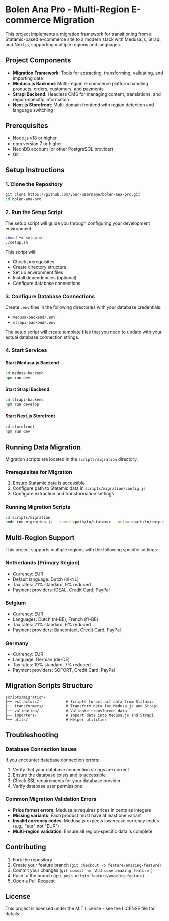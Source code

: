 # Bolen Ana Pro - Multi-Region E-commerce Migration

This project implements a migration framework for transitioning from a Statamic-based e-commerce site to a modern stack with Medusa.js, Strapi, and Next.js, supporting multiple regions and languages.

## Project Components

- **Migration Framework**: Tools for extracting, transforming, validating, and importing data
- **Medusa.js Backend**: Multi-region e-commerce platform handling products, orders, customers, and payments
- **Strapi Backend**: Headless CMS for managing content, translations, and region-specific information 
- **Next.js Storefront**: Multi-domain frontend with region detection and language switching

## Prerequisites

- Node.js v18 or higher
- npm version 7 or higher
- NeonDB account (or other PostgreSQL provider)
- Git

## Setup Instructions

### 1. Clone the Repository

```bash
git clone https://github.com/your-username/bolen-ana-pro.git
cd bolen-ana-pro
```

### 2. Run the Setup Script

The setup script will guide you through configuring your development environment:

```bash
chmod +x setup.sh
./setup.sh
```

This script will:
- Check prerequisites
- Create directory structure
- Set up environment files
- Install dependencies (optional)
- Configure database connections

### 3. Configure Database Connections

Create `.env` files in the following directories with your database credentials:

- `medusa-backend/.env`
- `strapi-backend/.env`

The setup script will create template files that you need to update with your actual database connection strings.

### 4. Start Services

#### Start Medusa.js Backend

```bash
cd medusa-backend
npm run dev
```

#### Start Strapi Backend

```bash
cd strapi-backend
npm run develop
```

#### Start Next.js Storefront

```bash
cd storefront
npm run dev
```

## Running Data Migration

Migration scripts are located in the `scripts/migration` directory.

### Prerequisites for Migration

1. Ensure Statamic data is accessible
2. Configure path to Statamic data in `scripts/migration/config.js`
3. Configure extraction and transformation settings

### Running Migration Scripts

```bash
cd scripts/migration
node run-migration.js --source=path/to/statamic --output=path/to/output --validate=true
```

## Multi-Region Support

This project supports multiple regions with the following specific settings:

### Netherlands (Primary Region)
- Currency: EUR
- Default language: Dutch (nl-NL)
- Tax rates: 21% standard, 9% reduced
- Payment providers: iDEAL, Credit Card, PayPal

### Belgium
- Currency: EUR
- Languages: Dutch (nl-BE), French (fr-BE)
- Tax rates: 21% standard, 6% reduced
- Payment providers: Bancontact, Credit Card, PayPal

### Germany
- Currency: EUR
- Language: German (de-DE)
- Tax rates: 19% standard, 7% reduced
- Payment providers: SOFORT, Credit Card, PayPal

## Migration Scripts Structure

```
scripts/migration/
├── extractors/            # Scripts to extract data from Statamic
├── transformers/          # Transform data for Medusa.js and Strapi
├── validation/            # Validate transformed data
├── importers/             # Import data into Medusa.js and Strapi
└── utils/                 # Helper utilities
```

## Troubleshooting

### Database Connection Issues

If you encounter database connection errors:

1. Verify that your database connection strings are correct
2. Ensure the database exists and is accessible
3. Check SSL requirements for your database provider
4. Verify database user permissions

### Common Migration Validation Errors

- **Price format errors**: Medusa.js requires prices in cents as integers
- **Missing variants**: Each product must have at least one variant
- **Invalid currency codes**: Medusa.js expects lowercase currency codes (e.g., "eur" not "EUR")
- **Multi-region validation**: Ensure all region-specific data is complete 

## Contributing

1. Fork the repository
2. Create your feature branch (`git checkout -b feature/amazing-feature`)
3. Commit your changes (`git commit -m 'Add some amazing feature'`)
4. Push to the branch (`git push origin feature/amazing-feature`)
5. Open a Pull Request

## License

This project is licensed under the MIT License - see the LICENSE file for details. 